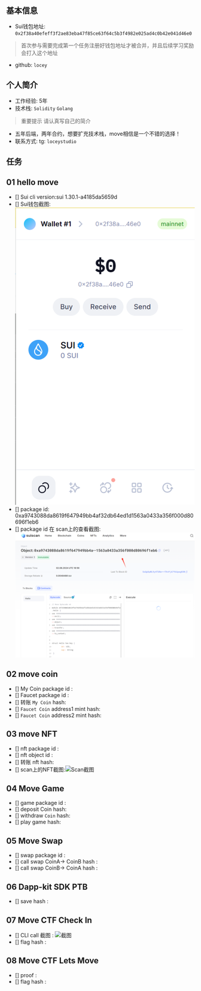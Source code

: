 ## 基本信息
- Sui钱包地址: `0x2f38a40efeff3f2ae83eba47f85ce63f64c5b3f4982e025ad4c0b42e041d46e0`
> 首次参与需要完成第一个任务注册好钱包地址才被合并，并且后续学习奖励会打入这个地址
- github: `locey`

## 个人简介
- 工作经验: 5年
- 技术栈: `Solidity` `Golang`
> 重要提示 请认真写自己的简介
- 五年后端，两年合约，想要扩充技术栈，move相信是一个不错的选择！
- 联系方式: tg: `loceystudio` 

## 任务

##   01 hello move  
- [] Sui cli version:sui 1.30.1-a4185da5659d
- [] Sui钱包截图: ![Sui钱包截图](./images/1.png)
- [] package id: 0xa9743088da8619f647949bb4af32db64ed1d1563a0433a356f000d80696f1eb6
- [] package id 在 scan上的查看截图:![Scan截图](./images/2.png)

##   02 move coin
- [] My Coin package id : 
- [] Faucet package id : 
- [] 转账 `My Coin` hash:
- [] `Faucet Coin` address1 mint hash:
- [] `Faucet Coin` address2 mint hash:

##   03 move NFT
- [] nft package id :
- [] nft object id : 
- [] 转账 nft  hash:
- [] scan上的NFT截图:![Scan截图](./images/你的图片地址)

##   04 Move Game
- [] game package id :
- [] deposit Coin hash:
- [] withdraw `Coin` hash:
- [] play game hash:

##   05 Move Swap
- [] swap package id :
- [] call swap CoinA-> CoinB  hash :
- [] call swap CoinB-> CoinA  hash :

##   06 Dapp-kit SDK PTB
- [] save hash :

##   07 Move CTF Check In
- [] CLI call 截图 : ![截图](./images/你的图片地址)
- [] flag hash :

##   08 Move CTF Lets Move
- [] proof : 
- [] flag hash :
